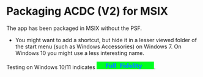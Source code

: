 # Packaging ACDC (V2) for MSIX

The app has been packaged in MSIX without the PSF.
* You might want to add a shortcut, but hide it in a lesser viewed folder of the start menu (such as Windows Accessories) on Windows 7.  On Windows 10 you might use a less interesting name.


Testing on Windows 10/11 indicates [<img src="/media/CatFullFidelity.png" alt="Full Fidelity" />](/media/CatFullFidelity.png).  

